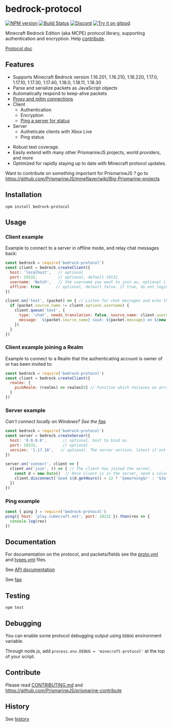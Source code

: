 # bedrock-protocol
[![NPM version](https://img.shields.io/npm/v/bedrock-protocol.svg)](http://npmjs.com/package/bedrock-protocol)
[![Build Status](https://github.com/PrismarineJS/bedrock-protocol/workflows/CI/badge.svg)](https://github.com/PrismarineJS/bedrock-protocol/actions?query=workflow%3A%22CI%22)
[![Discord](https://img.shields.io/badge/chat-on%20discord-brightgreen.svg)](https://discord.gg/GsEFRM8)
[![Try it on gitpod](https://img.shields.io/badge/try-on%20gitpod-brightgreen.svg)](https://gitpod.io/#https://github.com/PrismarineJS/bedrock-protocol)


Minecraft Bedrock Edition (aka MCPE) protocol library, supporting authentication and encryption. Help [contribute](CONTRIBUTING.md).

[Protocol doc](https://minecraft-data.prismarine.js.org/?v=bedrock_1.17.10&d=protocol)

## Features

 - Supports Minecraft Bedrock version 1.16.201, 1.16.210, 1.16.220, 1.17.0, 1.17.10, 1.17.30, 1.17.40, 1.18.0, 1.18.11, 1.18.30
 - Parse and serialize packets as JavaScript objects
 - Automatically respond to keep-alive packets
 - [Proxy and mitm connections](docs/API.md#proxy-docs)
 - Client
   - Authentication
   - Encryption
   - [Ping a server for status](docs/API.md#beping-host-port---serveradvertisement)
 - Server
   - Autheticate clients with Xbox Live 
   - Ping status

 * Robust test coverage.
 * Easily extend with many other PrismarineJS projects, world providers, and more 
 * Optimized for rapidly staying up to date with Minecraft protocol updates.


Want to contribute on something important for PrismarineJS ? go to https://github.com/PrismarineJS/mineflayer/wiki/Big-Prismarine-projects

## Installation

`npm install bedrock-protocol`

## Usage

### Client example

Example to connect to a server in offline mode, and relay chat messages back:

```js
const bedrock = require('bedrock-protocol')
const client = bedrock.createClient({
  host: 'localhost',   // optional
  port: 19132,         // optional, default 19132
  username: 'Notch',   // the username you want to join as, optional if online mode
  offline: true       // optional, default false. if true, do not login with Xbox Live. You will not be asked to sign-in if set to true.
})

client.on('text', (packet) => { // Listen for chat messages and echo them back.
  if (packet.source_name != client.options.username) {
    client.queue('text', {
      type: 'chat', needs_translation: false, source_name: client.username, xuid: '', platform_chat_id: '',
      message: `${packet.source_name} said: ${packet.message} on ${new Date().toLocaleString()}`
    })
  }
})
```

### Client example joining a Realm

Example to connect to a Realm that the authenticating account is owner of or has been invited to:

```js
const bedrock = require('bedrock-protocol')
const client = bedrock.createClient({
  realms: {
    pickRealm: (realms) => realms[0] // Function which recieves an array of joined/owned Realms and must return a single Realm. Can be async
  }
})
```

### Server example

*Can't connect locally on Windows? See the [faq](docs/FAQ.md)*
```js
const bedrock = require('bedrock-protocol')
const server = bedrock.createServer({
  host: '0.0.0.0',       // optional. host to bind as.
  port: 19132,           // optional
  version: '1.17.10',   // optional. The server version, latest if not specified. 
})

server.on('connect', client => {
  client.on('join', () => { // The client has joined the server.
    const d = new Date()  // Once client is in the server, send a colorful kick message
    client.disconnect(`Good ${d.getHours() < 12 ? '§emorning§r' : '§3afternoon§r'} :)\n\nMy time is ${d.toLocaleString()} !`)
  })
})
```

### Ping example

```js
const { ping } = require('bedrock-protocol')
ping({ host: 'play.cubecraft.net', port: 19132 }).then(res => {
  console.log(res)
})
```

## Documentation

For documentation on the protocol, and packets/fields see the [proto.yml](data/latest/proto.yml) and [types.yml](data/latest/proto.yml) files.

See [API documentation](docs/API.md)

See [faq](docs/FAQ.md)

<!-- ## Projects Using bedrock-protocol

 * [mineflayer](https://github.com/PrismarineJS/mineflayer/) - create bots with a stable, high level API.
 * [pakkit](https://github.com/Heath123/pakkit) To monitor your packets
 * [flying-squid](https://github.com/PrismarineJS/flying-squid/) - create minecraft bots with a stable, high level API. -->

## Testing

```npm test```

## Debugging

You can enable some protocol debugging output using `DEBUG` environment variable.

Through node.js, add `process.env.DEBUG = 'minecraft-protocol'` at the top of your script.

## Contribute

Please read [CONTRIBUTING.md](CONTRIBUTING.md) and https://github.com/PrismarineJS/prismarine-contribute

## History

See [history](HISTORY.md)

<!-- ## Related

* [map-colors](https://github.com/AresRPG/aresrpg-map-colors) can be used to convert any image into a buffer of minecraft compatible colors -->
